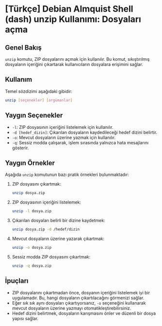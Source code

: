 # [Türkçe] Debian Almquist Shell (dash) unzip Kullanımı: Dosyaları açma

## Genel Bakış
`unzip` komutu, ZIP dosyalarını açmak için kullanılır. Bu komut, sıkıştırılmış dosyaların içeriğini çıkartarak kullanıcıların dosyalara erişimini sağlar.

## Kullanım
Temel sözdizimi aşağıdaki gibidir:

```bash
unzip [seçenekler] [argümanlar]
```

## Yaygın Seçenekler
- `-l`: ZIP dosyasının içeriğini listelemek için kullanılır.
- `-d [hedef_dizin]`: Çıkarılan dosyaların kaydedileceği hedef dizini belirtir.
- `-o`: Mevcut dosyaların üzerine yazmak için kullanılır.
- `-q`: Sessiz modda çalışarak, işlem sırasında yalnızca hata mesajlarını gösterir.

## Yaygın Örnekler
Aşağıda `unzip` komutunun bazı pratik örnekleri bulunmaktadır:

1. ZIP dosyasını çıkartmak:
   ```bash
   unzip dosya.zip
   ```

2. ZIP dosyasının içeriğini listelemek:
   ```bash
   unzip -l dosya.zip
   ```

3. Çıkarılan dosyaları belirli bir dizine kaydetmek:
   ```bash
   unzip dosya.zip -d /hedef/dizin
   ```

4. Mevcut dosyaların üzerine yazarak çıkartmak:
   ```bash
   unzip -o dosya.zip
   ```

5. Sessiz modda ZIP dosyasını çıkartmak:
   ```bash
   unzip -q dosya.zip
   ```

## İpuçları
- ZIP dosyalarını çıkartmadan önce, dosyanın içeriğini listelemek iyi bir uygulamadır. Bu, hangi dosyaların çıkartılacağını görmenizi sağlar.
- Eğer sık sık aynı dosyaları çıkartıyorsanız, `-o` seçeneğini kullanarak mevcut dosyaların üzerine yazmayı otomatikleştirebilirsiniz.
- Hedef dizini belirtmek, dosyaların karışmasını önler ve düzenli bir dosya yapısı sağlar.